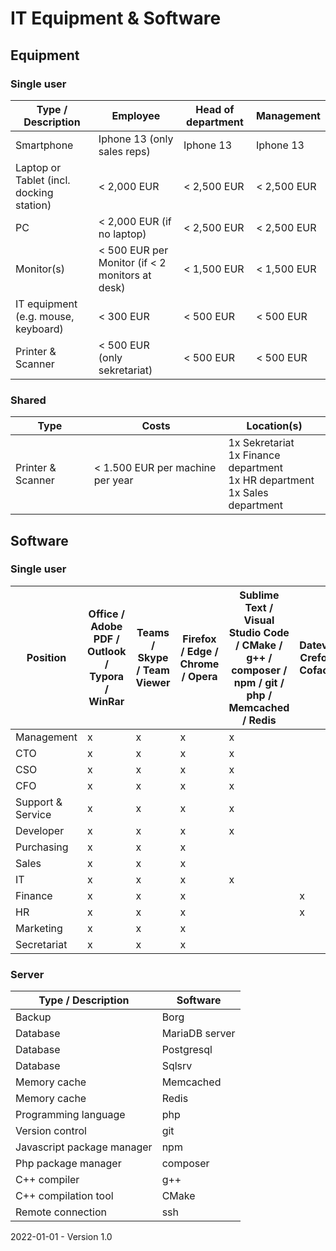 # IT Equipment & Software

## Equipment

### Single user

| Type / Description          | Employee       	                                | Head of department   | Management	    |
| ----------------------------------- | ----------------------------------------------- | -------------------- | -------------- |
| Smartphone                          | Iphone 13 (only sales reps)                     | Iphone 13            | Iphone 13      |
| Laptop or Tablet (incl. docking station) | < 2,000 EUR                                     | < 2,500 EUR          | < 2,500 EUR    |
| PC                                  | < 2,000 EUR (if no laptop)                      | < 2,500 EUR          | < 2,500 EUR    |
| Monitor(s)                          | < 500 EUR per Monitor (if < 2 monitors at desk) | < 1,500 EUR          | < 1,500 EUR    |
| IT equipment (e.g. mouse, keyboard) | < 300 EUR                                       | < 500 EUR            | < 500 EUR      |
| Printer & Scanner                   | < 500 EUR (only sekretariat)                    | < 500 EUR            | < 500 EUR      |

### Shared

| Type              | Costs                            | Location(s)                                                  |
| ----------------- | -------------------------------- | ------------------------------------------------------------ |
| Printer & Scanner | < 1.500 EUR per machine per year | 1x Sekretariat<br />1x Finance department<br />1x HR department<br />1x Sales department |

## Software

### Single user

| Position          | Office / Adobe PDF / Outlook / Typora / WinRar | Teams / Skype / Team Viewer | Firefox / Edge / Chrome / Opera | Sublime Text / Visual Studio Code / CMake / g++ / composer / npm / git / php / Memcached / Redis | Datev / Crefo / Coface | Adobe Illustrator / Adobe Photoshop | Sanction Monitor |
| ----------------- | ------ | - | ------------------------------- | - | - | - | - |
| Management        | x      | x | x 							   | x |   |   |   |
| CTO               | x      | x | x 							   | x |   |   |   |
| CSO               | x      | x | x 							   | x |   |   |   |
| CFO               | x      | x | x 							   | x |   |   |   |
| Support & Service | x      | x | x 							   | x |   |   |   |
| Developer         | x      | x | x 							   | x |   |   |   |
| Purchasing        | x      | x | x 							   |   |   |   | x |
| Sales             | x      | x | x 							   |   |   |   | x |
| IT                | x      | x | x 							   | x |   |   | x |
| Finance           | x      | x | x 							   |   | x |   | x |
| HR                | x      | x | x 							   |   | x |   | x |
| Marketing         | x      | x | x 							   |   |   | x |   |
| Secretariat | x      | x | x 							   |   |   |   | x |

### Server

| Type / Description         | Software       |
| -------------------------- | -------------- |
| Backup                     | Borg           |
| Database                   | MariaDB server |
| Database                   | Postgresql     |
| Database                   | Sqlsrv         |
| Memory cache               | Memcached      |
| Memory cache               | Redis          |
| Programming language       | php            |
| Version control            | git            |
| Javascript package manager | npm            |
| Php package manager        | composer       |
| C++ compiler               | g++            |
| C++ compilation tool       | CMake          |
| Remote connection          | ssh            |



2022-01-01 - Version 1.0

